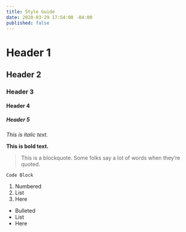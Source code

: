 ```yaml
---
title: Style Guide
date: 2020-03-29 17:54:00 -04:00
published: false
---
```


# Header 1

## Header 2

### Header 3

#### Header 4

##### Header 5

*This is italic text.*

**This is bold text.**

> This is a blockquote. Some folks say a lot of words when they’re quoted.

`Code Block`

1. Numbered
2. List
3. Here

* Bulleted
* List
* Here
